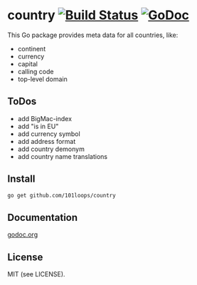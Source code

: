 country [![Build Status](https://secure.travis-ci.org/101loops/country.png)](https://travis-ci.org/101loops/country) [![GoDoc](https://camo.githubusercontent.com/6bae67c5189d085c05271a127da5a4bbb1e8eb2c/68747470733a2f2f676f646f632e6f72672f6769746875622e636f6d2f736d61727479737472656574732f676f636f6e7665793f7374617475732e706e67)](http://godoc.org/github.com/101loops/country)
======

This Go package provides meta data for all countries, like:
  - continent
  - currency
  - capital
  - calling code
  - top-level domain


## ToDos
  - add BigMac-index
  - add "is in EU"
  - add currency symbol
  - add address format
  - add country demonym
  - add country name translations

## Install
```bash
go get github.com/101loops/country
```

## Documentation
[godoc.org](http://godoc.org/github.com/101loops/country)

## License
MIT (see LICENSE).
